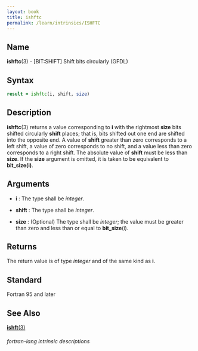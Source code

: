 ```yaml
---
layout: book
title: ishftc
permalink: /learn/intrinsics/ISHFTC
---
```

## __Name__

__ishftc__(3) - \[BIT:SHIFT\] Shift bits circularly
(GFDL)

## __Syntax__
```fortran
result = ishftc(i, shift, size)
```
## __Description__

__ishftc__(3) returns a value corresponding to __i__ with the rightmost __size__ bits
shifted circularly __shift__ places; that is, bits shifted out one end are
shifted into the opposite end. A value of __shift__ greater than zero
corresponds to a left shift, a value of zero corresponds to no shift,
and a value less than zero corresponds to a right shift. The absolute
value of __shift__ must be less than __size__. If the __size__ argument is omitted,
it is taken to be equivalent to __bit\_size(i)__.

## __Arguments__

  - __i__
    : The type shall be _integer_.

  - __shift__
    : The type shall be _integer_.

  - __size__
    : (Optional) The type shall be _integer_; the value must be greater than
    zero and less than or equal to __bit\_size__(i).

## __Returns__

The return value is of type _integer_ and of the same kind as __i__.

## __Standard__

Fortran 95 and later

## __See Also__

[__ishft__(3)](ISHFT)

###### fortran-lang intrinsic descriptions
